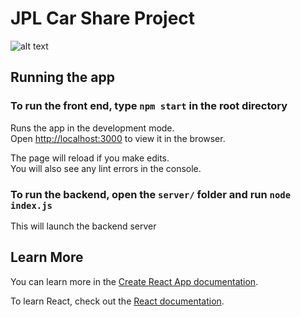 # JPL Car Share Project


![alt text](https://i.imgur.com/5dT1ajx.jpg "Placeholder")

## Running the app
### To run the front end, type `npm start` in the root directory

Runs the app in the development mode.<br>
Open [http://localhost:3000](http://localhost:3000) to view it in the browser.

The page will reload if you make edits.<br>
You will also see any lint errors in the console.

### To run the backend, open the `server/` folder and run `node index.js`

This will launch the backend server


## Learn More

You can learn more in the [Create React App documentation](https://facebook.github.io/create-react-app/docs/getting-started).

To learn React, check out the [React documentation](https://reactjs.org/).
